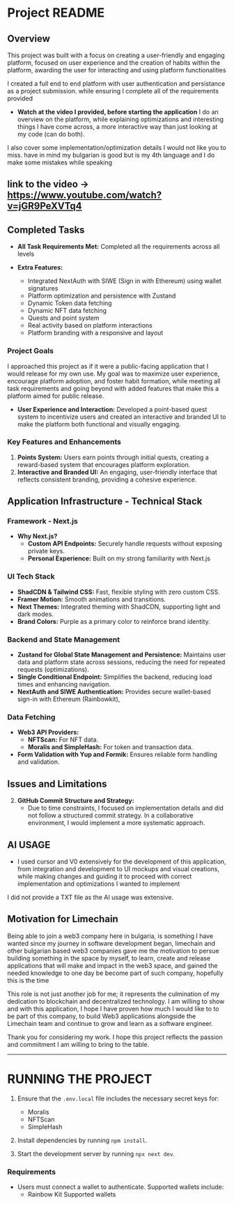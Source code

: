 # Project README

## Overview

This project was built with a focus on creating a user-friendly and engaging platform, focused on user experience and the creation of habits within the platform, awarding the user for interacting and using platform functionalities

I created a full end to end platform with user authentication and persistance as a project submission. while ensuring I complete all of the requirements provided

- **Watch at the video I provided, before starting the application**
I do an overview on the platform, while explaining optimizations and interesting things I have come across, a more interactive way than just looking at my code (can do both).

I also cover some implementation/optimization details I would not like you to miss.
have in mind my bulgarian is good but is my 4th language and I do make some mistakes while speaking
## link to the video -> https://www.youtube.com/watch?v=jGR9PeXVTq4


## Completed Tasks

- **All Task Requirements Met:** Completed all the requirements across all levels

- **Extra Features:**
  - Integrated NextAuth with SIWE (Sign in with Ethereum) using wallet signatures
  - Platform optimization and persistence with Zustand
  - Dynamic Token data fetching
  - Dynamic NFT data fetching
  - Quests and point system
  - Real activity based on platform interactions
  - Platform branding with a responsive and layout


### Project Goals

I approached this project as if it were a public-facing application that I would release for my own use. My goal was to maximize user experience, encourage platform adoption, and foster habit formation, while meeting all task requirements and going beyond with added features that make this a platform aimed for public release. 

- **User Experience and Interaction:** Developed a point-based quest system to incentivize users and created an interactive and branded UI to make the platform both functional and visually engaging.
  

### Key Features and Enhancements

1. **Points System:** Users earn points through initial quests, creating a reward-based system that encourages platform exploration.
2. **Interactive and Branded UI:** An engaging, user-friendly interface that reflects consistent branding, providing a cohesive experience.

## Application Infrastructure - Technical Stack 

### Framework - Next.js

- **Why Next.js?**
  - **Custom API Endpoints:** Securely handle requests without exposing private keys.
  - **Personal Experience:** Built on my strong familiarity with Next.js 
  
### UI Tech Stack

- **ShadCDN & Tailwind CSS:** Fast, flexible styling with zero custom CSS.
- **Framer Motion:** Smooth animations and transitions.
- **Next Themes:** Integrated theming with ShadCDN, supporting light and dark modes.
- **Brand Colors:** Purple as a primary color to reinforce brand identity.

### Backend and State Management

- **Zustand for Global State Management and Persistence:** Maintains user data and platform state across sessions, reducing the need for repeated requests (optimizations).
- **Single Conditional Endpoint:** Simplifies the backend, reducing load times and enhancing navigation.
- **NextAuth and SIWE Authentication:** Provides secure wallet-based sign-in with Ethereum (Rainbowkit), 

### Data Fetching

- **Web3 API Providers:**
  - **NFTScan:** For NFT data.
  - **Moralis and SimpleHash:** For token and transaction data.
- **Form Validation with Yup and Formik:** Ensures reliable form handling and validation.


## Issues and Limitations

2. **GitHub Commit Structure and Strategy:**
   - Due to time constraints, I focused on implementation details and did not follow a structured commit strategy. In a collaborative environment, I would implement a more systematic approach.

## AI USAGE

- I used cursor and V0 extensively for the development of this application, 
from integration and development to UI mockups and visual creations, while making changes and guiding it to proceed with correct implementation and optimizations I wanted to implement

I did not provide a TXT file as the AI usage was extensive.


## Motivation for Limechain

Being able to join a web3 company here in bulgaria, is something I have wanted since my journey in software development began, limechain and other bulgarian based web3 companies gave me the motivation to persue building something in the space by myself, to learn, create and release applications that will make and impact in the web3 space, and gained the needed knowledge to one day be become part of such company, hopefully this is the time

This role is not just another job for me; it represents the culmination of my dedication to blockchain and decentralized technology.
I am willing to show and with this application, I hope I have proven how much I would like to to be part of this company, to build Web3 applications alongside the Limechain team and continue to grow and learn as a software engineer.


Thank you for considering my work. I hope this project reflects the passion and commitment I am willing to bring to the table.




--------------------------------------------------------------------------


# RUNNING THE PROJECT

1. Ensure that the `.env.local` file includes the necessary secret keys for:
   - Moralis
   - NFTScan
   - SimpleHash

2. Install dependencies by running `npm install`.

3. Start the development server by running `npx next dev`.

### Requirements

- Users must connect a wallet to authenticate. Supported wallets include:
  - Rainbow Kit Supported wallets